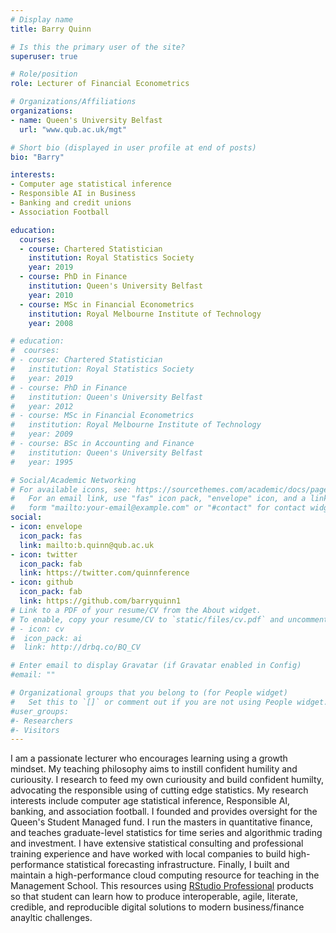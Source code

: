 ```yaml
---
# Display name
title: Barry Quinn

# Is this the primary user of the site?
superuser: true

# Role/position
role: Lecturer of Financial Econometrics

# Organizations/Affiliations
organizations:
- name: Queen's University Belfast
  url: "www.qub.ac.uk/mgt"

# Short bio (displayed in user profile at end of posts)
bio: "Barry"

interests:
- Computer age statistical inference
- Responsible AI in Business
- Banking and credit unions
- Association Football

education:
  courses:
  - course: Chartered Statistician
    institution: Royal Statistics Society
    year: 2019
  - course: PhD in Finance
    institution: Queen's University Belfast
    year: 2010
  - course: MSc in Financial Econometrics
    institution: Royal Melbourne Institute of Technology
    year: 2008

# education:
#  courses:
# - course: Chartered Statistician
#   institution: Royal Statistics Society
#   year: 2019
# - course: PhD in Finance
#   institution: Queen's University Belfast
#   year: 2012
# - course: MSc in Financial Econometrics
#   institution: Royal Melbourne Institute of Technology
#   year: 2009
# - course: BSc in Accounting and Finance
#   institution: Queen's University Belfast
#   year: 1995

# Social/Academic Networking
# For available icons, see: https://sourcethemes.com/academic/docs/page-builder/#icons
#   For an email link, use "fas" icon pack, "envelope" icon, and a link in the
#   form "mailto:your-email@example.com" or "#contact" for contact widget.
social:
- icon: envelope
  icon_pack: fas
  link: mailto:b.quinn@qub.ac.uk
- icon: twitter
  icon_pack: fab
  link: https://twitter.com/quinnference
- icon: github
  icon_pack: fab
  link: https://github.com/barryquinn1
# Link to a PDF of your resume/CV from the About widget.
# To enable, copy your resume/CV to `static/files/cv.pdf` and uncomment the lines below.
# - icon: cv
#  icon_pack: ai
#  link: http://drbq.co/BQ_CV

# Enter email to display Gravatar (if Gravatar enabled in Config)
#email: ""

# Organizational groups that you belong to (for People widget)
#   Set this to `[]` or comment out if you are not using People widget.
#user_groups:
#- Researchers
#- Visitors
---
```


I am a passionate lecturer who encourages learning using a growth mindset. My teaching philosophy aims to instill confident humility and curiousity. I research to feed my own curiousity and build confident humilty, advocating the responsible using of cutting edge statistics. My research interests include computer age statistical inference, Responsible AI, banking, and association football. I founded and provides oversight for the Queen's Student Managed fund. I run the masters in quantitative finance, and teaches graduate-level statistics for time series and algorithmic trading and investment. I have extensive statistical consulting and professional training experience and have worked with local companies to build high-performance statistical forecasting infrastructure. Finally, I built and maintain a high-performance cloud computing resource for teaching  in the Management School.  This resources using [RStudio Professional](https://www.rstudio.com/products/team/) products so that student can learn how to produce interoperable, agile, literate, credible, and reproducible digital solutions to modern business/finance anayltic challenges.  
